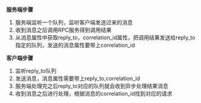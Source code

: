 **服务端步骤**
1. 服务端监听一个队列，监听客户端发送过来的消息
2. 收到消息之后调用RPC服务得到调用结果
3. 从消息属性中获取reply_to，correlation_id属性，把调用结果发送给reply_to指定的队列，发送的消息属性要带上correlation_id

**客户端步骤**
1. 监听reply_to队列
2. 发送消息，消息属性需要带上reply_to,correlation_id
3. 服务端处理完之后reply_to对应的队列就会收到异步处理结果消息
4. 收到消息之后进行处理，根据消息的correlation_id找到对应的请求